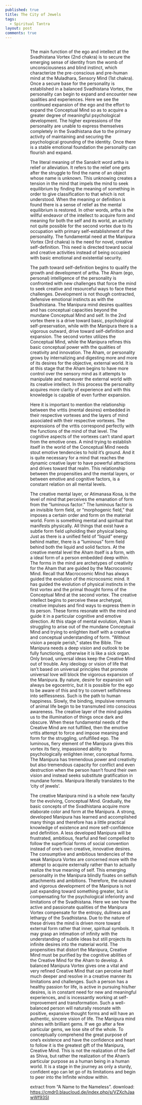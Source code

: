 ```yaml
---
published: true
title: The City of Jewels
tags: 
  - Spiritual Tantra
layout: post
comments: true
---
```



<figure>
<a href="https://cmdr0.blaucloud.de/index.php/s/fgtRIMzEo6S7rWw"><img src="https://cmdr0.blaucloud.de/index.php/s/fgtRIMzEo6S7rWw" alt=""></a>
<figure>
The main function of the ego and intellect at the Svadhistana Vortex (2nd chakra) is to secure the emerging sense of identity from the womb of unconsciousness and blind instinct, which characterize the pre-conscious and pre-human mind at the Muladhara, Sensory Mind (1st chakra). Once a secure base for the personality is established in a balanced Svadhistana Vortex, the personality can begin to expand and encounter new qualities and experiences. Here we see the continued expansion of the ego and the effort to expand the Conceptual Mind so as to acquire a greater degree of meaningful psychological development. The higher expressions of the personality are unable to express themselves completely in the Svadhistana due to the primary activity of maintaining and securing the psychological grounding of the identity. Once there is a stable emotional foundation the personality can flourish and expand.

The literal meaning of the Sanskrit word artha is relief or alleviation. It refers to the relief one gets after the struggle to find the name of an object whose name is unknown. This unknowing creates a tension in the mind that impels the mind to seek equilibrium by finding the meaning of something in order to give classification to that which is not understood. When the meaning or definition is found there is a sense of relief as the mental equilibrium is restored. In other words, artha is the willful endeavor of the intellect to acquire form and meaning for both the self and its world, an activity not quite possible for the second vortex due to its occupation with primary self-establishment of the personality. The fundamental need at the Manipura Vortex (3rd chakra) is the need for novel, creative self-definition. This need is directed toward social and creative activities instead of being occupied with basic emotional and existential security.

The path toward self-definition begins to qualify the growth and development of artha. The Aham (ego, personal) intelligence of the personality is confronted with new challenges that force the mind to seek creative and resourceful ways to face these challenges. Development is not though contracted, defensive emotional instincts as with the Svadhistana. The Manipura mind desires qualities and has conceptual capacities beyond the mundane Conceptual Mind and self. In the 2nd vortex there is a drive toward basic, psychological self-preservation, while with the Manipura there is a vigorous outward, drive toward self-definition and expansion. The second vortex utilizes the Conceptual Mind, while the Manipura refines this basic conceptual power with the qualities of creativity and innovation. The Aham, or personality grows by internalizing and digesting more and more of its desires for the objective, external world. It is at this stage that the Aham begins to have more control over the sensory mind as it attempts to manipulate and maneuver the external world with its creative intellect. In this process the personality acquires more clarity of experience and with this knowledge is capable of even further expansion.

Here it is important to mention the relationship between the vrttis (mental desires) embedded in their respective vortexes and the layers of mind associated with their respective vortexes. The expressions of the vrttis correspond perfectly with the functions of the mind of that level. The cognitive aspects of the vortexes can’t stand apart from the emotive ones. A mind trying to establish itself in the world of the Conceptual Mind needs stout emotive tendencies to hold it’s ground. And it is quite necessary for a mind that reaches the dynamic creative layer to have powerful attractions and drives toward that realm. This relationship between the propensities and the mental layers, or between emotive and cognitive factors, is a constant relation on all mental levels.

The creative mental layer, or Atimanasa Kosa, is the level of mind that perceives the emanation of form from the “luminous factor.” The luminous factor is an invisible form field, or “morphogenic field,” that imposes a certain order and form on the material world. Form is something mental and spiritual that manifests physically. All things that exist have a subtle form field upholding their physical being. Just as there is a unified field of “liquid” energy behind matter, there is a “luminous” form field behind both the liquid and solid factors. At the creative mental level the Aham itself is a form, with a ideal form of a person embedded deep within. The forms in the mind are archetypes of creativity for the Aham that are guided by the Macrocosmic Mind. Recall that Macrocosmic Mind has always guided the evolution of the microcosmic mind. It has guided the evolution of physical instincts in the first vortex and the primal thought forms of the Conceptual Mind at the second vortex. The creative intellect begins to perceive these archetypal, creative impulses and find ways to express them in its person. These forms resonate with the mind and guide it in a particular cognitive and emotive direction. At this stage of mental evolution, Aham is struggling to arise out of the mundane Conceptual Mind and trying to enlighten itself with a creative and conceptual understanding of form. “Without vision a people perish,” states the Bible. The Manipura needs a deep vision and outlook to be fully functioning, otherwise it is like a sick organ. Only broad, universal ideas keep the Creative Mind out of trouble. Any ideology or vision of life that isn’t based on universal principles that promote universal love will block the vigorous expansion of the Manipura. By nature, desire for expansion will always be egocentric, but it is possible for the ego to be aware of this and try to convert selfishness into selflessness. Such is the path to human happiness. Slowly, the binding, impulsive remnants of animal life begin to be transmuted into conscious awareness. The creative layer of the mind guides us to the illumination of things once dark and obscure.
When these fundamental needs of the Creative Mind are not fulfilled, then the emotive vrttis attempt to force and impose meaning and form for the struggling, unfulfilled ego. The luminous, fiery element of the Manipura gives this vortex its fiery, impassioned ability to psychologically enlighten inner, conceptual forms. The Manipura has tremendous power and creativity but also tremendous capacity for conflict and even destruction when the person hasn’t found their own vision and instead seeks substitute gratification in mundane forms. Manipura literally translates to the ‘city of jewels’.

The creative Manipura mind is a whole new faculty for the evolving, Conceptual Mind. Gradually, the basic concepts of the Svadhistana acquire more elaborate color and form at the Manipura. A strong, developed Manipura has learned and accomplished many things and therefore has a little practical knowledge of existence and more self-confidence and definition. A less developed Manipura will be frustrated, ambitious, fearful and feel compelled to follow the superficial forms of social convention instead of one’s own creative, innovative desires. The consumptive and ambitious tendencies of the weak Manipura Vortex are concerned more with the attempt to acquire externally rather than to actually realize the true meaning of self. This emerging personality in the Manipura blindly fixates on selfish attachments and ambitions. Therefore, the outward and vigorous development of the Manipura is not just expanding toward something greater, but is compensating for the psychological inferiority and limitations of the Svadhistana. Here we see how the active and passionate qualities of the Manipura Vortex compensate for the entropy, dullness and lethargy of the Svadhistana. Due to the nature of these drives the mind is driven more toward external form rather that inner, spiritual symbols. It may grasp an intimation of infinity with the understanding of subtle ideas but still projects its infinite desires into the material world. The propensities that distort the Manipura, Creative Mind must be purified by the cognitive abilities of the Creative Mind for the Aham to develop. A balanced Manipura Vortex gives one a vital and very refined Creative Mind that can perceive itself much deeper and resolve in a creative manner its limitations and challenges. Such a person has a healthy passion for life, is active in pursuing his/her desires, is in constant need for new and meaningful experiences, and is incessantly working at self-improvement and transformation. Such a well-balanced person will naturally resonate with positive, expansive thought forms and will have an authentic, sincere vision of life. The Manipura mind shines with brilliant gems. If we go after a few particular gems, we lose site of the whole. To conceptually comprehend the great purpose of one’s existence and have the confidence and heart to follow it is the greatest gift of the Manipura, Creative Mind. This is not the realization of the Self as Shiva, but rather the realization of the Aham’s particular purpose as a human being in a human world. It is a stage in the journey as only a sturdy, confident ego can let go of its limitations and begin to peer into the Infinite window within.

extract from “A Name to the Nameless”. download: <a href="https://cmdr0.blaucloud.de/index.php/s/VZXchJaawWf93SI">https://cmdr0.blaucloud.de/index.php/s/VZXchJaawWf93SI</a>
